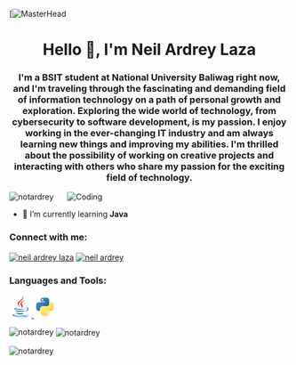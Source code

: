 [![MasterHead](https://media.tenor.com/ff5jAX9D-bAAAAAC/code-banner.gif)
<h1 align="center">Hello 👋, I'm Neil Ardrey Laza</h1>
<h3 align="center">I'm a BSIT student at National University Baliwag right now, and I'm traveling through the fascinating and demanding field of information technology on a path of personal growth and exploration. Exploring the wide world of technology, from cybersecurity to software development, is my passion. I enjoy working in the ever-changing IT industry and am always learning new things and improving my abilities. I'm thrilled about the possibility of working on creative projects and interacting with others who share my passion for the exciting field of technology.</h3>

<img align="right" alt="Coding" width="400" src="https://i.gifer.com/3AyY.gif">

<p align="left"> <img src="https://komarev.com/ghpvc/?username=notardrey&label=Profile%20views&color=0e75b6&style=flat" alt="notardrey" /> </p>

- 🌱 I’m currently learning **Java**

<h3 align="left">Connect with me:</h3>
<p align="left">
<a href="https://linkedin.com/in/neil ardrey laza" target="blank"><img align="center" src="https://raw.githubusercontent.com/rahuldkjain/github-profile-readme-generator/master/src/images/icons/Social/linked-in-alt.svg" alt="neil ardrey laza" height="30" width="40" /></a>
<a href="https://fb.com/neil ardrey" target="blank"><img align="center" src="https://raw.githubusercontent.com/rahuldkjain/github-profile-readme-generator/master/src/images/icons/Social/facebook.svg" alt="neil ardrey" height="30" width="40" /></a>
</p>

<h3 align="left">Languages and Tools:</h3>
<p align="left"> <a href="https://www.java.com" target="_blank" rel="noreferrer"> <img src="https://raw.githubusercontent.com/devicons/devicon/master/icons/java/java-original.svg" alt="java" width="40" height="40"/> </a> <a href="https://www.python.org" target="_blank" rel="noreferrer"> <img src="https://raw.githubusercontent.com/devicons/devicon/master/icons/python/python-original.svg" alt="python" width="40" height="40"/> </a> </p>

<p><img align="left" src="https://github-readme-stats.vercel.app/api/top-langs?username=notardrey&show_icons=true&locale=en&layout=compact" alt="notardrey" /></p>

<p>&nbsp;<img align="center" src="https://github-readme-stats.vercel.app/api?username=notardrey&show_icons=true&locale=en" alt="notardrey" /></p>

<p><img align="center" src="https://github-readme-streak-stats.herokuapp.com/?user=notardrey&" alt="notardrey" /></p>
